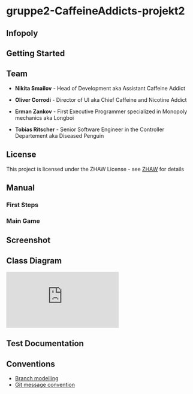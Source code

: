 # gruppe2-CaffeineAddicts-projekt2
## Infopoly



## Getting Started



## Team

* **Nikita Smailov** - Head of Development aka Assistant Caffeine Addict

* **Oliver Corrodi** - Director of UI aka Chief Caffeine and Nicotine Addict

* **Erman Zankov** - First Executive Programmer specialized in Monopoly mechanics aka Longboi

* **Tobias Ritscher** - Senior Software Engineer in the Controller Departement aka Diseased Penguin

## License

This project is licensed under the ZHAW License - see [ZHAW](http://www.zhaw.ch) for details

## Manual
### First Steps ##


### Main Game ##


## Screenshot


## Class Diagram

![Screenshot](https://github.zhaw.ch/pm2-it19azh-ehri-fame-muon/gruppe2-CaffeineAddicts-projekt2/blob/master/pm2-proj3-class-diagramm.pdf)

## Test Documentation


## Conventions
* [Branch modelling](https://github.zhaw.ch/pm2-it19azh-ehri-fame-muon/gruppe2-CaffeineAddicts-projekt2/wiki/Git-Branch-Model)
* [Git message convention](https://github.zhaw.ch/pm2-it19azh-ehri-fame-muon/gruppe2-CaffeineAddicts-projekt2/wiki/Git-Commit-Message-Convention)
